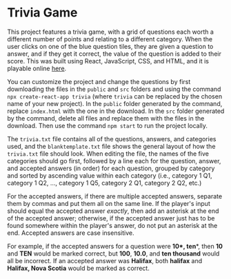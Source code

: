 Trivia Game
===========

This project features a trivia game, with a grid of questions each worth a different number of points and relating to a different category. When the user clicks on one of the blue question tiles, they are given a question to answer, and if they get it correct, the value of the question is added to their score. This was built using React, JavaScript, CSS, and HTML, and it is playable online [here](https://bensta.epizy.com/trivia).

You can customize the project and change the questions by first downloading the files in the `public` and `src` folders and using the command `npx create-react-app trivia` (where `trivia` can be replaced by the chosen name of your new project). In the `public` folder generated by the command, replace `index.html` with the one in the download. In the `src` folder generated by the command, delete all files and replace them with the files in the download. Then use the command `npm start` to run the project locally.

The `trivia.txt` file contains all of the questions, answers, and categories used, and the `blanktemplate.txt` file shows the general layout of how the `trivia.txt` file should look. When editing the file, the names of the five categories should go first, followed by a line each for the question, answer, and accepted answers (in order) for each question, grouped by category and sorted by ascending value within each category (i.e., category 1 Q1, category 1 Q2, ..., category 1 Q5, category 2 Q1, category 2 Q2, etc.)

For the accepted answers, if there are multiple accepted answers, separate them by commas and put them all on the same line. If the player's input should equal the accepted answer *exactly*, then add an asterisk at the end of the accepted answer; otherwise, if the accepted answer just has to be found somewhere within the player's answer, do not put an asterisk at the end. Accepted answers are case insensitive.

For example, if the accepted answers for a question were **10\*, ten***, then **10** and **TEN** would be marked correct, but **100**, **10.0**, and **ten thousand** would all be incorrect. If an accepted answer was **Halifax**, both **halifax** and **Halifax, Nova Scotia** would be marked as correct.
